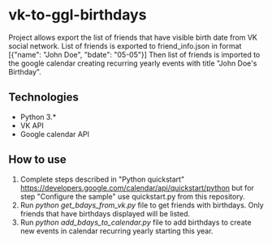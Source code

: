 # vk-to-ggl-birthdays
Project allows export the list of friends that have visible birth date from VK social network.
List of friends is exported to friend_info.json in format [{"name": "John Doe", "bdate": "05-05"}]
Then list of friends is imported to the google calendar creating recurring yearly events with title "John Doe's Birthday".

## Technologies
- Python 3.* 
- VK API
- Google calendar API


## How to use
1. Complete steps described in "Python quickstart" https://developers.google.com/calendar/api/quickstart/python but for step "Configure the sample" use quickstart.py from this repository.
2. Run *python get_bdays_from_vk.py* file to get friends with birthdays. Only friends that have birthdays displayed will be listed. 
3. Run *python add_bdays_to_calendar.py* file to add birthdays to create new events in calendar recurring yearly starting this year. 